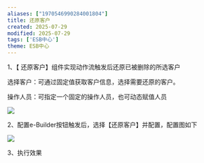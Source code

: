 ```yaml
---
aliases: ["1970546990284001804"]
title: 还原客户
created: 2025-07-29
modified: 2025-07-29
tags: ['ESB中心']
theme: ESB中心
---
```


1、【 还原客户】组件实现动作流触发后还原已被删除的所选客户

选择客户：可通过固定值获取客户信息，选择需要还原的客户。

操作人员：可指定一个固定的操作人员，也可动态赋值人员

![](https://myhelpdoc.oss-cn-heyuan.aliyuncs.com/mdimages/fd7c0030fa06f891bc5e212743b0bacf.jpg)

2、配置e-Builder按钮触发后，选择【还原客户】并配置，配置图如下

![](https://myhelpdoc.oss-cn-heyuan.aliyuncs.com/mdimages/3679fdf13daf6a9cc763a61976cb44eb.jpg)

3、执行效果

